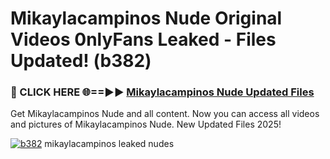 # Mikaylacampinos Nude Original Videos 0nlyFans Leaked - Files Updated! (b382)

<h3>🔴 CLICK HERE 🌐==►► <a href="https://tinyurl.com/4mcuefdz" rel="nofollow">Mikaylacampinos Nude Updated Files</a></h3>

Get Mikaylacampinos Nude and all content. Now you can access all videos and pictures of Mikaylacampinos Nude. New Updated Files 2025!

[![b382](https://i.imgur.com/StAQSOY.gif)](https://tinyurl.com/4mcuefdz)
mikaylacampinos leaked nudes